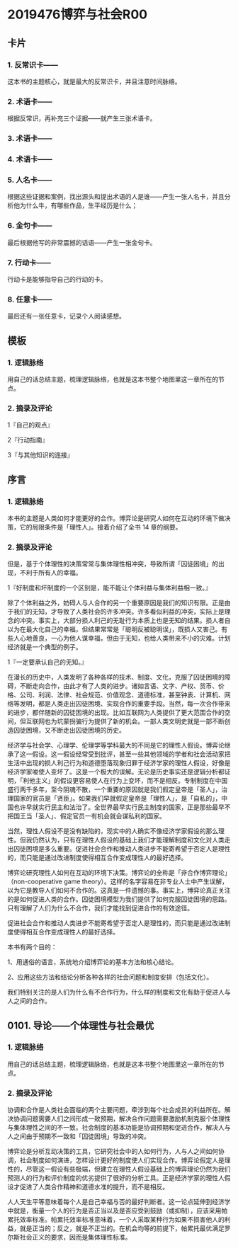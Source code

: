 # 2019476博弈与社会R00

## 卡片

### 1. 反常识卡——

这本书的主题核心，就是最大的反常识卡，并且注意时间脉络。

### 2. 术语卡——

根据反常识，再补充三个证据——就产生三张术语卡。

### 3. 术语卡——

### 4. 术语卡——

### 5. 人名卡——

根据这些证据和案例，找出源头和提出术语的人是谁——产生一张人名卡，并且分析他为什么牛，有哪些作品，生平经历是什么；

### 6. 金句卡——

最后根据他写的非常震撼的话语——产生一张金句卡。

### 7. 行动卡——

行动卡是能够指导自己的行动的卡。

### 8. 任意卡——

最后还有一张任意卡，记录个人阅读感想。

## 模板

### 1. 逻辑脉络

用自己的话总结主题，梳理逻辑脉络，也就是这本书整个地图里这一章所在的节点。

### 2. 摘录及评论

1『自己的观点』

2『行动指南』

3『与其他知识的连接』

## 序言

### 1. 逻辑脉络

本书的主题是人类如何才能更好的合作。博弈论是研究人如何在互动的环境下做决策，它的局限条件是「理性人」。接着介绍了全书 14 章的纲要。

### 2. 摘录及评论

但是，基于个体理性的决策常常与集体理性相冲突，导致所谓「囚徒困境」的出现，不利于所有人的幸福。

1『好制度和坏制度的一个区别是，能不能让个体利益与集体利益相一致。』

除了个体利益之外，妨碍人与人合作的另一个重要原因是我们的知识有限。正是由于我们的无知，才导致了人类社会的许多冲突。许多看似利益的冲突，实际上是理念的冲突。事实上，大部分损人利己的无耻行为本质上也是无知的结果。损人者自以为在最大化自己的幸福，但结果常常是「聪明反被聪明误」，既损人又害己。有些人心地善良，一心为他人谋幸福，但由于无知，也给人类带来不小的灾难。计划经济就是一个典型的例子。

1『一定要承认自己的无知。』

在漫长的历史中，人类发明了各种各样的技术、制度、文化，克服了囚徒困境的障碍，不断走向合作，由此才有了人类的进步。诸如言语、文字、产权、货币、价格、公司、利润、法律、社会规范、价值观念、道德标准，甚至钟表、计算机、网络等发明，都是人类走出囚徒困境、实现合作的重要手段。当然，每一次合作带来的进步，都伴随新的囚徒困境的出现。比如互联网为人类提供了更大范围合作的空间，但互联网也为坑蒙拐骗行为提供了新的机会。一部人类文明史就是一部不断创造囚徒困境，又不断走出囚徒困境的历史。

经济学与社会学、心理学、伦理学等学科最大的不同是它的理性人假设。博弈论继承了这一假设。这一假设经常受到批评，甚至一些其他领域的学者和社会活动家把生活中出现的损人利己行为和道德堕落现象归罪于经济学家的理性人假设，好像是经济学家唆使人变坏了。这是一个极大的误解。无论是历史事实还是逻辑分析都证明，「利他主义」的假设更容易使人在行为上变坏，而不是相反。专制制度在中国盛行两千多年，至今阴魂不散，一个重要的原因就是我们假定皇帝是「圣人」，治理国家的官员是「贤臣」。如果我们早就假定皇帝是「理性人」，是「自私的」，中国也许早就实行民主和法治了。全世界最早实行民主制度的国家，正是那些最早不把国王当「圣人」、假定官员一有机会就会谋私利的国家。

当然，理性人假设不是没有缺陷的，现实中的人确实不像经济学家假设的那么理性。但我仍然认为，只有在理性人假设的基础上我们才能理解制度和文化对人类走出囚徒困境是多么重要。促进社会合作和推动人类进步不能寄希望于否定人是理性的，而只能是通过改进制度使得相互合作变成理性人的最好选择。

博弈论研究理性人如何在互动的环境下决策。博弈论的全称是「非合作博弈理论」（non-cooperative game theory）。这样的名字容易在非专业人士中产生误解，以为它是教导人们如何不合作的。这真是一件遗憾的事。事实上，博弈论真正关注的是如何促进人类的合作。囚徒困境模型为我们提供了如何克服囚徒困境的思路。只有理解了人们为什么不合作，我们才能找到促进合作的有效途径。

促进社会合作和推动人类进步不能寄希望于否定人是理性的，而只能是通过改进制度使得相互合作变成理性人的最好选择。

本书有两个目的：

1、用通俗的语言，系统地介绍博弈论的基本方法和核心结论。

2、应用这些方法和结论分析各种各样的社会问题和制度安排（包括文化）。

我们特别关注的是人们为什么有不合作行为，什么样的制度和文化有助于促进人与人之间的合作。

## 0101. 导论——个体理性与社会最优

### 1. 逻辑脉络

用自己的话总结主题，梳理逻辑脉络，也就是这本书整个地图里这一章所在的节点。

### 2. 摘录及评论

协调和合作是人类社会面临的两个主要问题，牵涉到每个社会成员的利益所在。解决协调问题需要人们之间形成一致预期，解决合作问题需要激励机制克服个体理性与集体理性之间的不一致。社会制度的基本功能是协调预期和促进合作，解决人与人之间由于预期不一致和「囚徒困境」导致的冲突。

博弈论是分析互动决策的工具，它研究社会中的人如何行为，人与人之间如何协调，社会制度如何演进，怎样设计更好的制度使人们实现合作。博弈论假定人是理性的，尽管这一假设有些极端，但建立在理性人假设基础上的博弈理论仍然为我们预测人的行为和评价制度的优劣提供了很好的分析工具。正是经济学家的理性人假设才促进了人类合作精神和道德水准的提升，而不是相反。

人人天生平等意味着每个人是自己幸福与否的最好判断者。这一论点延伸到经济学中就是，衡量一个人的行为是否正当以及是否应受到鼓励（或抑制），应该采用帕累托效率标准。帕累托效率标准意味着，一个人采取某种行为如果不损害他人的利益，就是正当的；反之，就是不正当的。在机会均等的前提下，帕累托最优满足罗尔斯社会正义的要求，因而是集体理性标准。







